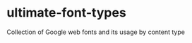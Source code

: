 ultimate-font-types
===================

Collection of Google web fonts and its usage by content type

